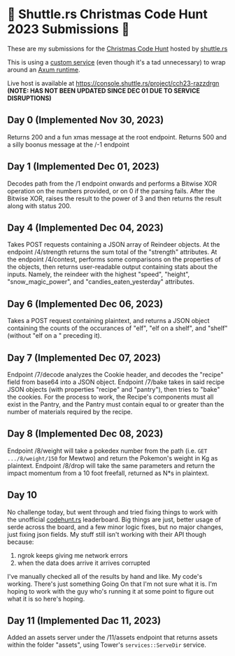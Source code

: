 # 🚀 Shuttle.rs Christmas Code Hunt 2023 Submissions 🎄

These are my submissions for the [Christmas Code Hunt](https://www.shuttle.rs/cch) hosted by [shuttle.rs](https://shuttle.rs/)

This is using a [custom service](https://docs.shuttle.rs/tutorials/custom-service) (even though it's a tad unnecessary) to wrap around an [Axum runtime](https://github.com/tokio-rs/axum).

Live host is available at https://console.shuttle.rs/project/cch23-razzdrgn
**(NOTE: HAS NOT BEEN UPDATED SINCE DEC 01 DUE TO SERVICE DISRUPTIONS)**

## Day 0 (Implemented Nov 30, 2023)

Returns 200 and a fun xmas message at the root endpoint.
Returns 500 and a silly boonus message at the /-1 endpoint

## Day 1 (Implemented Dec 01, 2023)

Decodes path from the /1 endpoint onwards and performs a Bitwise XOR operation on the numbers provided, or on 0 if the parsing fails.
After the Bitwise XOR, raises the result to the power of 3 and then returns the result along with status 200.

## Day 4 (Implemented Dec 04, 2023)

Takes POST requests containing a JSON array of Reindeer objects. At the endpoint /4/strength returns the sum total of the "strength" attributes.
At the endpoint /4/contest, performs some comparisons on the properties of the objects, then returns user-readable output containing stats about the inputs.
Namely, the reindeer with the highest "speed", "height", "snow_magic_power", and "candies_eaten_yesterday" attributes.

## Day 6 (Implemented Dec 06, 2023)

Takes a POST request containing plaintext, and returns a JSON object containing the counts of the occurances of
"elf", "elf on a shelf", and "shelf" (without "elf on a " preceding it).

## Day 7 (Implemented Dec 07, 2023)

Endpoint /7/decode analyzes the Cookie header, and decodes the "recipe" field from base64 into a JSON object.
Endpoint /7/bake takes in said recipe JSON objects (with properties "recipe" and "pantry"), then tries to "bake" the cookies.
For the process to work, the Recipe's components must all exist in the Pantry, and the Pantry must contain equal to or greater than the number of materials required by the recipe.

## Day 8 (Implemented Dec 08, 2023)

Endpoint /8/weight will take a pokedex number from the path (i.e. `GET .../8/weight/150` for Mewtwo) and return the Pokemon's weight in Kg as plaintext.
Endpoint /8/drop will take the same parameters and return the impact momentum from a 10 foot freefall, returned as N*s in plaintext.

## Day 10

No challenge today, but went through and tried fixing things to work with the unofficial [codehunt.rs](https://www.codehunt.rs) leaderboard. Big things are just, better usage of serde across the board, and a few minor logic fixes, but no major changes, just fixing json fields. My stuff still isn't working with their API though because:

1. ngrok keeps giving me network errors
2. when the data does arrive it arrives corrupted

I've manually checked all of the results by hand and like. My code's working. There's just something Going On that I'm not sure what it is. I'm hoping to work with the guy who's running it at some point to figure out what it is so here's hoping.

## Day 11 (Implemented Dac 11, 2023)

Added an assets server under the /11/assets endpoint that returns assets within the folder "assets", using Tower's `services::ServeDir` service.